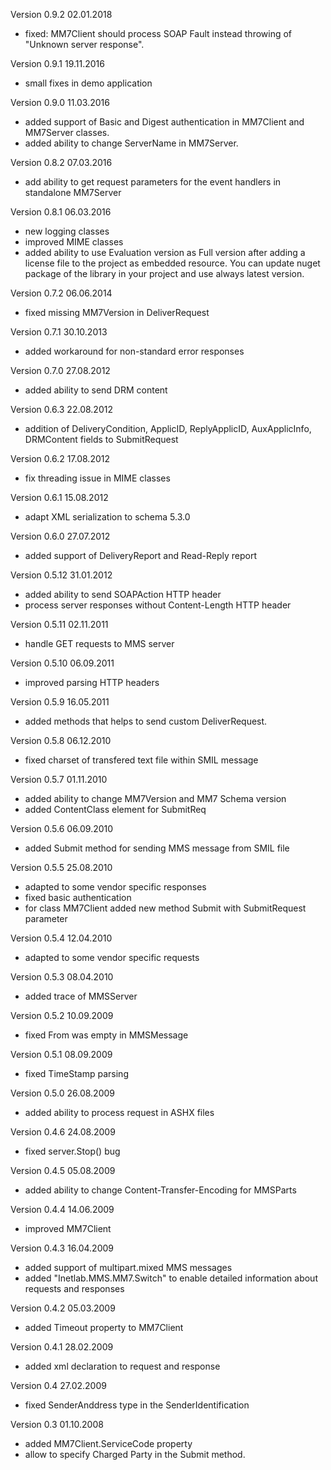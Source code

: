 Version 0.9.2 02.01.2018
- fixed: MM7Client should process SOAP Fault instead throwing of "Unknown server response". 

Version 0.9.1 19.11.2016
- small fixes in demo application

Version 0.9.0 11.03.2016
- added support of Basic and Digest authentication in  MM7Client and MM7Server classes.
- added ability to change ServerName in MM7Server.

Version 0.8.2 07.03.2016
- add ability to get request parameters for the event handlers in standalone MM7Server 

Version 0.8.1 06.03.2016
- new logging classes
- improved MIME classes
- added ability to use Evaluation version as Full version after adding a license file to the project as embedded resource.
  You can update nuget package of the library in your project and use always latest version.

Version 0.7.2 06.06.2014
- fixed missing MM7Version in DeliverRequest

Version 0.7.1 30.10.2013
- added workaround for non-standard error responses

Version 0.7.0 27.08.2012
- added ability to send DRM content

Version 0.6.3 22.08.2012
- addition of DeliveryCondition, ApplicID, ReplyApplicID, AuxApplicInfo, DRMContent fields to SubmitRequest

Version 0.6.2 17.08.2012
- fix threading issue in MIME classes

Version 0.6.1 15.08.2012
- adapt XML serialization to schema 5.3.0

Version 0.6.0 27.07.2012
- added support of DeliveryReport and Read-Reply report 

Version 0.5.12 31.01.2012
- added ability to send SOAPAction HTTP header
- process server responses without Content-Length HTTP header

Version 0.5.11 02.11.2011
- handle GET requests to MMS server

Version 0.5.10 06.09.2011
- improved parsing HTTP headers

Version 0.5.9 16.05.2011
- added methods that helps to send custom DeliverRequest.

Version 0.5.8 06.12.2010
- fixed charset of transfered text file within SMIL message

Version 0.5.7 01.11.2010
- added ability to change MM7Version and MM7 Schema version
- added ContentClass element for SubmitReq

Version 0.5.6 06.09.2010
- added Submit method for sending MMS message from SMIL file

Version 0.5.5 25.08.2010
- adapted to some vendor specific responses
- fixed basic authentication
- for class MM7Client added new method Submit with SubmitRequest parameter

Version 0.5.4 12.04.2010
- adapted to some vendor specific requests

Version 0.5.3 08.04.2010
- added trace of MMSServer

Version 0.5.2 10.09.2009
- fixed From was empty in MMSMessage 

Version 0.5.1 08.09.2009
- fixed TimeStamp parsing

Version 0.5.0 26.08.2009
- added ability to process request in ASHX files

Version 0.4.6 24.08.2009
- fixed server.Stop() bug

Version 0.4.5 05.08.2009
- added ability to change Content-Transfer-Encoding for MMSParts

Version 0.4.4 14.06.2009
- improved MM7Client

Version 0.4.3 16.04.2009
- added support of multipart.mixed MMS messages
- added "Inetlab.MMS.MM7.Switch" to enable detailed information about requests and responses

Version 0.4.2 05.03.2009
- added Timeout property to MM7Client

Version 0.4.1 28.02.2009
- added xml declaration to request and response

Version 0.4 27.02.2009
- fixed SenderAnddress type in the SenderIdentification

Version 0.3 01.10.2008
- added MM7Client.ServiceCode property
- allow to specify Charged Party in the Submit method.